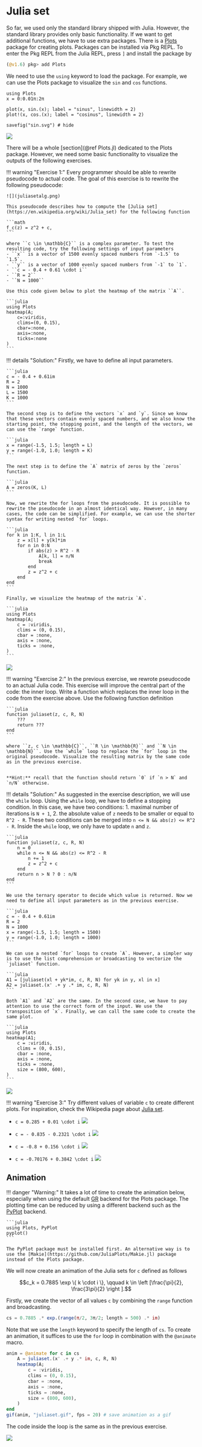 # Julia set

So far, we used only the standard library shipped with Julia. However, the standard library provides only basic functionality. If we want to get additional functions, we have to use extra packages. There is a [Plots](https://github.com/JuliaPlots/Plots.jl) package for creating plots. Packages can be installed via Pkg REPL. To enter the Pkg REPL from the Julia REPL, press `]` and install the package by

```julia
(@v1.6) pkg> add Plots
```

We need to use the `using` keyword to load the package. For example, we can use the Plots package to visualize the `sin` and `cos` functions.

```@example plots
using Plots
x = 0:0.01π:2π

plot(x, sin.(x); label = "sinus", linewidth = 2)
plot!(x, cos.(x); label = "cosinus", linewidth = 2)

savefig("sin.svg") # hide
```

![](sin.svg)

There will be a whole [section](@ref Plots.jl) dedicated to the Plots package. However, we need some basic functionality to visualize the outputs of the following exercises.

!!! warning "Exercise 1:"
    Every programmer should be able to rewrite pseudocode to actual code. The goal of this exercise is to rewrite the following pseudocode:

    ![](juliasetalg.png)

    This pseudocode describes how to compute the [Julia set](https://en.wikipedia.org/wiki/Julia_set) for the following function

    ```math
    f_c(z) = z^2 + c,
    ```

    where ``c \in \mathbb{C}`` is a complex parameter. To test the resulting code, try the following settings of input parameters
    - ``x`` is a vector of 1500 evenly spaced numbers from `-1.5` to `1.5`.
    - ``y`` is a vector of 1000 evenly spaced numbers from `-1` to `1`.
    - ``c = - 0.4 + 0.61 \cdot i``
    - ``R = 2``
    - ``N = 1000``

    Use this code given below to plot the heatmap of the matrix ``A``.

    ```julia
    using Plots
    heatmap(A;
        c=:viridis,
        clims=(0, 0.15),
        cbar=:none,
        axis=:none,
        ticks=:none
    )
    ```

!!! details "Solution:"
    Firstly, we have to define all input parameters.

    ```julia
    c = - 0.4 + 0.61im
    R = 2
    N = 1000
    L = 1500
    K = 1000
    ```

    The second step is to define the vectors `x` and `y`. Since we know that these vectors contain evenly spaced numbers, and we also know the starting point, the stopping point, and the length of the vectors, we can use the `range` function.

    ```julia
    x = range(-1.5, 1.5; length = L)
    y = range(-1.0, 1.0; length = K)
    ```

    The next step is to define the `A` matrix of zeros by the `zeros` function.

    ```julia
    A = zeros(K, L)
    ```

    Now, we rewrite the for loops from the pseudocode. It is possible to rewrite the pseudocode in an almost identical way. However, in many cases, the code can be simplified. For example, we can use the shorter syntax for writing nested `for` loops.

    ```julia
    for k in 1:K, l in 1:L
        z = x[l] + y[k]*im
        for n in 0:N
            if abs(z) > R^2 - R
                A[k, l] = n/N
                break
            end
            z = z^2 + c
        end
    end
    ```

    Finally, we visualize the heatmap of the matrix `A`.

    ```julia
    using Plots
    heatmap(A;
        c = :viridis,
        clims = (0, 0.15),
        cbar = :none,
        axis = :none,
        ticks = :none,
    )
    ```

![](juliaset.svg)


!!! warning "Exercise 2:"
    In the previous exercise, we rewrote pseudocode to an actual Julia code. This exercise will improve the central part of the code: the inner loop. Write a function which replaces the inner loop in the code from the exercise above. Use the following function definition

    ```julia
    function juliaset(z, c, R, N)
        ???
        return ???
    end
    ```

    where ``z, c \in \mathbb{C}``, ``R \in \mathbb{R}`` and ``N \in \mathbb{N}``. Use the `while` loop to replace the `for` loop in the original pseudocode. Visualize the resulting matrix by the same code as in the previous exercise.


    **Hint:** recall that the function should return `0` if `n > N` and `n/N` otherwise.

!!! details "Solution:"
    As suggested in the exercise description, we will use the `while` loop. Using the `while` loop, we have to define a stopping condition. In this case, we have two conditions:
    1. maximal number of iterations is `N + 1`,
    2. the absolute value of `z` needs to be smaller or equal to `R^2 - R`.
    These two conditions can be merged into `n <= N && abs(z) <= R^2 - R`. Inside the `while` loop, we only have to update `n` and `z`.

    ```julia
    function juliaset(z, c, R, N)
        n = 0
        while n <= N && abs(z) <= R^2 - R
            n += 1
            z = z^2 + c
        end
        return n > N ? 0 : n/N
    end
    ```

    We use the ternary operator to decide which value is returned. Now we need to define all input parameters as in the previous exercise.

    ```julia
    c = - 0.4 + 0.61im
    R = 2
    N = 1000
    x = range(-1.5, 1.5; length = 1500)
    y = range(-1.0, 1.0; length = 1000)
    ```

    We can use a nested `for` loops to create `A`. However, a simpler way is to use the list comprehension or broadcasting to vectorize the `juliaset` function.

    ```julia
    A1 = [juliaset(xl + yk*im, c, R, N) for yk in y, xl in x]
    A2 = juliaset.(x' .+ y .* im, c, R, N)
    ```

    Both `A1` and `A2` are the same. In the second case, we have to pay attention to use the correct form of the input. We use the transposition of `x`. Finally, we can call the same code to create the same plot.

    ```julia
    using Plots
    heatmap(A1;
        c = :viridis,
        clims = (0, 0.15),
        cbar = :none,
        axis = :none,
        ticks = :none,
        size = (800, 600),
    )
    ```

![](juliaset_ex2.svg)


!!! warning "Exercise 3:"
    Try different values of variable `c` to create different plots. For inspiration, check the Wikipedia page about [Julia set](https://en.wikipedia.org/wiki/Julia_set).

- ``c = 0.285 + 0.01 \cdot i``
![](juliaset_ex3_1.svg)

- ``c = - 0.835 - 0.2321 \cdot i``
![](juliaset_ex3_2.svg)

- ``c = -0.8 + 0.156 \cdot i``
![](juliaset_ex3_3.svg)

- ``c = -0.70176 + 0.3842 \cdot i``
![](juliaset_ex3_4.svg)

## Animation

!!! danger "Warning:"
    It takes a lot of time to create the animation below, especially when using the default [GR](https://github.com/jheinen/GR.jl) backend for the Plots package. The plotting time can be reduced by using a different backend such as the [PyPlot](https://github.com/JuliaPy/PyPlot.jl) backend.

    ```julia
    using Plots, PyPlot
    pyplot()
    ```
    
    The PyPlot package must be installed first. An alternative way is to use the [Makie](https://github.com/JuliaPlots/Makie.jl) package instead of the Plots package.

We will now create an animation of the Julia sets for `c` defined as follows

```math
c_k = 0.7885 \exp \{ k \cdot i \}, \qquad k \in \left [\frac{\pi}{2}, \frac{3\pi}{2} \right ].
```

Firstly, we create the vector of all values `c` by combining the `range` function and broadcasting.

```julia
cs = 0.7885 .* exp.(range(π/2, 3π/2; length = 500) .* im)
```

Note that we use the `length` keyword to specify the length of `cs`. To create an animation, it suffices to use the `for` loop in combination with the `@animate` macro.

```julia
anim = @animate for c in cs
    A = juliaset.(x' .+ y .* im, c, R, N)
    heatmap(A;
        c = :viridis,
        clims = (0, 0.15),
        cbar = :none,
        axis = :none,
        ticks = :none,
        size = (800, 600),
    )
end
gif(anim, "juliaset.gif", fps = 20) # save animation as a gif
```

The code inside the loop is the same as in the previous exercise.

![](juliaset.gif)
